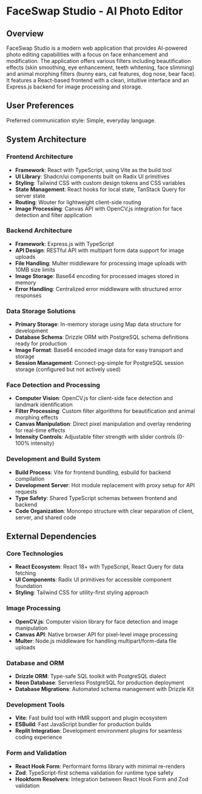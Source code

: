 # FaceSwap Studio - AI Photo Editor

## Overview

FaceSwap Studio is a modern web application that provides AI-powered photo editing capabilities with a focus on face enhancement and modification. The application offers various filters including beautification effects (skin smoothing, eye enhancement, teeth whitening, face slimming) and animal morphing filters (bunny ears, cat features, dog nose, bear face). It features a React-based frontend with a clean, intuitive interface and an Express.js backend for image processing and storage.

## User Preferences

Preferred communication style: Simple, everyday language.

## System Architecture

### Frontend Architecture
- **Framework**: React with TypeScript, using Vite as the build tool
- **UI Library**: Shadcn/ui components built on Radix UI primitives
- **Styling**: Tailwind CSS with custom design tokens and CSS variables
- **State Management**: React hooks for local state, TanStack Query for server state
- **Routing**: Wouter for lightweight client-side routing
- **Image Processing**: Canvas API with OpenCV.js integration for face detection and filter application

### Backend Architecture
- **Framework**: Express.js with TypeScript
- **API Design**: RESTful API with multipart form data support for image uploads
- **File Handling**: Multer middleware for processing image uploads with 10MB size limits
- **Image Storage**: Base64 encoding for processed images stored in memory
- **Error Handling**: Centralized error middleware with structured error responses

### Data Storage Solutions
- **Primary Storage**: In-memory storage using Map data structure for development
- **Database Schema**: Drizzle ORM with PostgreSQL schema definitions ready for production
- **Image Format**: Base64 encoded image data for easy transport and storage
- **Session Management**: Connect-pg-simple for PostgreSQL session storage (configured but not actively used)

### Face Detection and Processing
- **Computer Vision**: OpenCV.js for client-side face detection and landmark identification
- **Filter Processing**: Custom filter algorithms for beautification and animal morphing effects
- **Canvas Manipulation**: Direct pixel manipulation and overlay rendering for real-time effects
- **Intensity Controls**: Adjustable filter strength with slider controls (0-100% intensity)

### Development and Build System
- **Build Process**: Vite for frontend bundling, esbuild for backend compilation
- **Development Server**: Hot module replacement with proxy setup for API requests
- **Type Safety**: Shared TypeScript schemas between frontend and backend
- **Code Organization**: Monorepo structure with clear separation of client, server, and shared code

## External Dependencies

### Core Technologies
- **React Ecosystem**: React 18+ with TypeScript, React Query for data fetching
- **UI Components**: Radix UI primitives for accessible component foundation
- **Styling**: Tailwind CSS for utility-first styling approach

### Image Processing
- **OpenCV.js**: Computer vision library for face detection and image manipulation
- **Canvas API**: Native browser API for pixel-level image processing
- **Multer**: Node.js middleware for handling multipart/form-data file uploads

### Database and ORM
- **Drizzle ORM**: Type-safe SQL toolkit with PostgreSQL dialect
- **Neon Database**: Serverless PostgreSQL for production deployment
- **Database Migrations**: Automated schema management with Drizzle Kit

### Development Tools
- **Vite**: Fast build tool with HMR support and plugin ecosystem
- **ESBuild**: Fast JavaScript bundler for production builds
- **Replit Integration**: Development environment plugins for seamless coding experience

### Form and Validation
- **React Hook Form**: Performant forms library with minimal re-renders
- **Zod**: TypeScript-first schema validation for runtime type safety
- **Hookform Resolvers**: Integration between React Hook Form and Zod validation